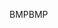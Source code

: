 <span data-ttu-id="558f2-101">BMP</span><span class="sxs-lookup"><span data-stu-id="558f2-101">BMP</span></span>